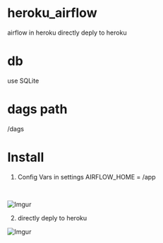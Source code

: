 # heroku_airflow
airflow in heroku 
directly deply to heroku 

# db
use SQLite

# dags path
/dags

# Install
1. Config Vars in settings
AIRFLOW_HOME = /app
</br>

 ![Imgur](https://i.imgur.com/BvBh9wT.png)

2. directly deply to heroku 


![Imgur](https://i.imgur.com/UNhU8Bi.png)
